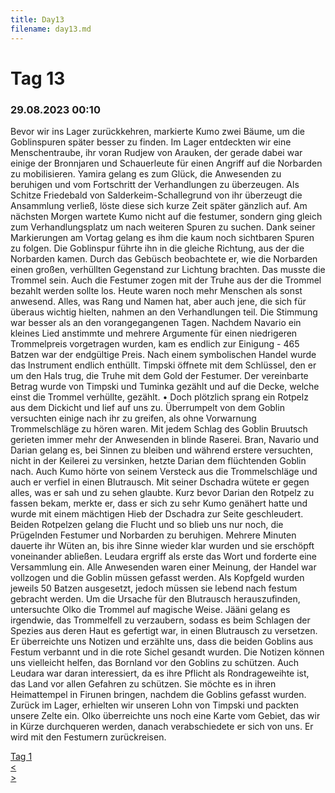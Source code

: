 ```yaml
---
title: Day13
filename: day13.md
--- 
```


# Tag 13
###  29.08.2023 00:10
Bevor wir ins Lager zurückkehren, markierte Kumo zwei Bäume, um die Goblinspuren später besser zu finden. Im Lager entdeckten wir eine Menschentraube, ihr voran Rudjew von Arauken, der gerade dabei war einige der Bronnjaren und Schauerleute für einen Angriff auf die Norbarden zu mobilisieren. Yamira gelang es zum Glück, die Anwesenden zu beruhigen und vom Fortschritt der Verhandlungen zu überzeugen. Als Schitze Friedebald von Salderkeim-Schallegrund von ihr überzeugt die Ansammlung verließ, löste diese sich kurze Zeit später gänzlich auf. Am nächsten Morgen wartete Kumo nicht auf die festumer, sondern ging gleich zum Verhandlungsplatz um nach weiteren Spuren zu suchen. Dank seiner Markierungen am Vortag gelang es ihm die kaum noch sichtbaren Spuren zu folgen. Die Goblinspur führte ihn in die gleiche Richtung, aus der die Norbarden kamen. Durch das Gebüsch beobachtete er, wie die Norbarden einen großen, verhüllten Gegenstand zur Lichtung brachten. Das musste die Trommel sein. Auch die Festumer zogen mit der Truhe aus der die Trommel bezahlt werden sollte los. Heute waren noch mehr Menschen als sonst anwesend. Alles, was Rang und Namen hat, aber auch jene, die sich für überaus wichtig hielten, nahmen an den Verhandlungen teil. Die Stimmung war besser als an den vorangegangenen Tagen. Nachdem Navario ein kleines Lied anstimmte und mehrere Argumente für einen niedrigeren Trommelpreis vorgetragen wurden, kam es endlich zur Einigung - 465 Batzen war der endgültige Preis. Nach einem symbolischen Handel wurde das Instrument endlich enthüllt. Timpski öffnete mit dem Schlüssel, den er um den Hals trug, die Truhe mit dem Gold der Festumer. Der vereinbarte Betrag wurde von Timpski und Tuminka gezählt und auf die Decke, welche einst die Trommel verhüllte, gezählt.
•  Doch plötzlich sprang ein Rotpelz aus dem Dickicht und lief auf uns zu. Überrumpelt von dem Goblin versuchten einige nach ihr zu greifen, als ohne Vorwarnung Trommelschläge zu hören waren. Mit jedem Schlag des Goblin Bruutsch gerieten immer mehr der Anwesenden in blinde Raserei. Bran, Navario und Darian gelang es, bei Sinnen zu bleiben und während erstere versuchten, nicht in der Keilerei zu versinken, hetzte Darian dem flüchtenden Goblin nach. Auch Kumo hörte von seinem Versteck aus die Trommelschläge und auch er verfiel in einen Blutrausch. Mit seiner Dschadra wütete er gegen alles, was er sah und zu sehen glaubte. Kurz bevor Darian den Rotpelz zu fassen bekam, merkte er, dass er sich zu sehr Kumo genähert hatte und wurde mit einem mächtigen Hieb der Dschadra zur Seite geschleudert. Beiden Rotpelzen gelang die Flucht und so blieb uns nur noch, die Prügelnden Festumer und Norbarden zu beruhigen.
Mehrere Minuten dauerte ihr Wüten an, bis ihre Sinne wieder klar wurden und sie erschöpft voneinander abließen. Leudara ergriff als erste das Wort und forderte eine Versammlung ein. Alle Anwesenden waren einer Meinung, der Handel war vollzogen und die Goblin müssen gefasst werden. Als Kopfgeld wurden jeweils 50 Batzen ausgesetzt, jedoch müssen sie lebend nach festum gebracht werden. Um die Ursache für den Blutrausch herauszufinden, untersuchte Olko die Trommel auf magische Weise. Jääni gelang es irgendwie, das Trommelfell zu verzaubern, sodass es beim Schlagen der Spezies aus deren Haut es gefertigt war, in einen Blutrausch zu versetzen. Er überreichte uns Notizen und erzählte uns, dass die beiden Goblins aus Festum verbannt und in die rote Sichel gesandt wurden. Die Notizen können uns vielleicht helfen, das Bornland vor den Goblins zu schützen. Auch Leudara war daran interessiert, da es ihre Pflicht als Rondrageweihte ist, das Land vor allen Gefahren zu schützen. Sie möchte es in ihren Heimattempel in Firunen bringen, nachdem die Goblins gefasst wurden. Zurück im Lager, erhielten wir unseren Lohn von Timpski und packten unsere Zelte ein. Olko überreichte uns noch eine Karte vom Gebiet, das wir in Kürze durchqueren werden, danach verabschiedete er sich von uns. Er wird mit den Festumern zurückreisen.

[Tag 1](README.md)<br>
[<](day12.md)<br>
[>](day14.md)<br>
